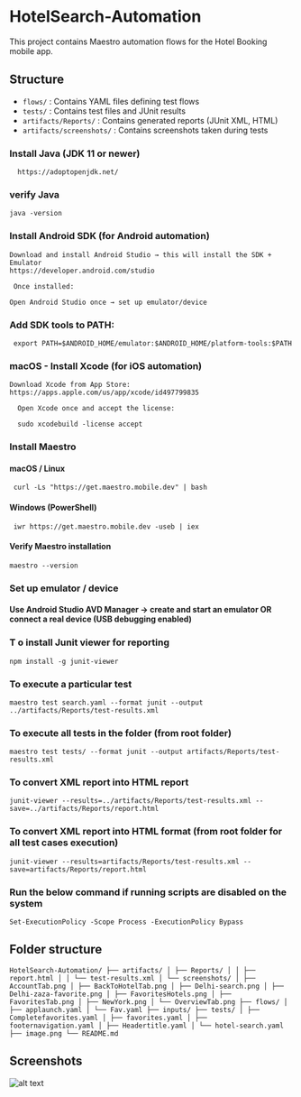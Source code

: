 # HotelSearch-Automation

This project contains Maestro automation flows for the Hotel Booking mobile app.

## Structure
- `flows/` : Contains YAML files defining test flows
- `tests/` : Contains test files and JUnit results
- `artifacts/Reports/` : Contains generated reports (JUnit XML, HTML)
- `artifacts/screenshots/` : Contains screenshots taken during tests

### Install Java (JDK 11 or newer)
      https://adoptopenjdk.net/

### verify Java
    java -version
### Install Android SDK (for Android automation)
    Download and install Android Studio → this will install the SDK + Emulator
    https://developer.android.com/studio

     Once installed:

    Open Android Studio once → set up emulator/device

### Add SDK tools to PATH:
     export PATH=$ANDROID_HOME/emulator:$ANDROID_HOME/platform-tools:$PATH

### macOS - Install Xcode (for iOS automation)
    Download Xcode from App Store:
    https://apps.apple.com/us/app/xcode/id497799835

      Open Xcode once and accept the license:

      sudo xcodebuild -license accept

###  Install Maestro

#### macOS / Linux
     curl -Ls "https://get.maestro.mobile.dev" | bash
#### Windows (PowerShell)
     iwr https://get.maestro.mobile.dev -useb | iex
####   Verify Maestro installation
    maestro --version
### Set up emulator / device
#### Use Android Studio AVD Manager → create and start an emulator OR connect a real device (USB debugging enabled)

### T o install Junit viewer for reporting
 `npm install -g junit-viewer`


### To execute a particular test
`maestro test search.yaml --format junit --output ../artifacts/Reports/test-results.xml`

### To execute all tests in the folder (from root folder)
`maestro test tests/ --format junit --output artifacts/Reports/test-results.xml`

### To convert XML report into HTML report
`junit-viewer --results=../artifacts/Reports/test-results.xml --save=../artifacts/Reports/report.html`

### To convert XML report into HTML format (from root folder for all test cases execution)
`junit-viewer --results=artifacts/Reports/test-results.xml --save=artifacts/Reports/report.html` 

### Run the below command if running scripts are disabled on the system
`Set-ExecutionPolicy -Scope Process -ExecutionPolicy Bypass`

## Folder structure 

`HotelSearch-Automation/ ├── artifacts/ │ ├── Reports/ │ │ ├── report.html │ │ └── test-results.xml │ └── screenshots/ │ ├── AccountTab.png │ ├── BackToHotelTab.png │ ├── Delhi-search.png │ ├── Delhi-zaza-favorite.png │ ├── FavoritesHotels.png │ ├── FavoritesTab.png │ ├── NewYork.png │ └── OverviewTab.png ├── flows/ │ ├── applaunch.yaml │ └── Fav.yaml ├── inputs/ ├── tests/ │ ├── Completefavorites.yaml │ ├── favorites.yaml │ ├── footernavigation.yaml │ ├── Headertitle.yaml │ └── hotel-search.yaml ├── image.png └── README.md `

## Screenshots

![alt text](HotelSearch-Automation/artifacts/screenshots/image.png)